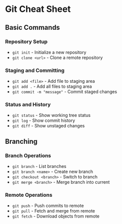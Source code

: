 # Git Cheat Sheet

## Basic Commands

### Repository Setup
- `git init` - Initialize a new repository
- `git clone <url>` - Clone a remote repository

### Staging and Committing
- `git add <file>` - Add file to staging area
- `git add .` - Add all files to staging area
- `git commit -m "message"` - Commit staged changes

### Status and History
- `git status` - Show working tree status
- `git log` - Show commit history
- `git diff` - Show unstaged changes

## Branching

### Branch Operations
- `git branch` - List branches
- `git branch <name>` - Create new branch
- `git checkout <branch>` - Switch to branch
- `git merge <branch>` - Merge branch into current

### Remote Operations
- `git push` - Push commits to remote
- `git pull` - Fetch and merge from remote
- `git fetch` - Download objects from remote